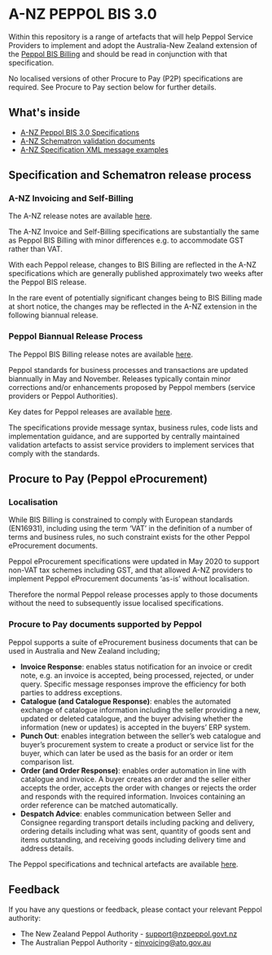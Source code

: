 # A-NZ PEPPOL BIS 3.0
Within this repository is a range of artefacts that will help Peppol Service Providers to implement and adopt the Australia-New Zealand extension of the [Peppol BIS Billing](https://docs.peppol.eu/poacc/billing/3.0/) and should be read in conjunction with that specification. 

No localised versions of other Procure to Pay (P2P) specifications are required. See Procure to Pay section below for further details.

## What's inside
* [A-NZ Peppol BIS 3.0 Specifications](https://github.com/A-NZ-PEPPOL/A-NZ-PEPPOL-BIS-3.0/tree/master/Specifications)
* [A-NZ Schematron validation documents](https://github.com/A-NZ-PEPPOL/A-NZ-PEPPOL-BIS-3.0/tree/master/Validation%20documents)
* [A-NZ Specification XML message examples](https://github.com/A-NZ-PEPPOL/A-NZ-PEPPOL-BIS-3.0/tree/master/Message%20examples)

## Specification and Schematron release process

### A-NZ Invoicing and Self-Billing

The A-NZ release notes are available [here](https://github.com/A-NZ-PEPPOL/A-NZ-PEPPOL-BIS-3.0/tree/master/Specifications).

The A-NZ Invoice and Self-Billing specifications are substantially the same as Peppol BIS Billing with minor differences e.g. to accommodate GST rather than VAT.

With each Peppol release, changes to BIS Billing are reflected in the A-NZ specifications which are generally published approximately two weeks after the Peppol BIS release.

In the rare event of potentially significant changes being to BIS Billing made at short notice, the changes may be reflected in the A-NZ extension in the following biannual release.

### Peppol Biannual Release Process

The Peppol BIS Billing release notes are available [here](https://docs.peppol.eu/poacc/billing/3.0/release-notes/).

Peppol standards for business processes and transactions are updated biannually in May and November. Releases typically contain minor corrections and/or enhancements proposed by Peppol members (service providers or Peppol Authorities). 

Key dates for Peppol releases are available [here](https://peppol.eu/downloads/post-award/). 

The specifications provide message syntax, business rules, code lists and implementation guidance, and are supported by centrally maintained validation artefacts to assist service providers to implement services that comply with the standards.

## Procure to Pay (Peppol eProcurement)

### Localisation

While BIS Billing is constrained to comply with European standards (EN16931), including using the term ‘VAT’ in the definition of a number of terms and business rules, no such constraint exists for the other Peppol eProcurement documents.

Peppol eProcurement specifications were updated in May 2020 to support non-VAT tax schemes including GST, and that allowed A-NZ providers to implement Peppol eProcurement documents ‘as-is’ without localisation.

Therefore the normal Peppol release processes apply to those documents without the need to subsequently issue localised specifications.

### Procure to Pay documents supported by Peppol

Peppol supports a suite of eProcurement business documents that can be used in Australia and New Zealand including;
* **Invoice Response**: enables status notification for an invoice or credit note, e.g. an invoice is accepted, being processed, rejected, or under query. Specific message responses improve the efficiency for both parties to address exceptions.
* **Catalogue (and Catalogue Response)**: enables the automated exchange of catalogue information including the seller providing a new, updated or deleted catalogue, and the buyer advising whether the information (new or updates) is accepted in the buyers’ ERP system.
* **Punch Out**: enables integration between the seller’s web catalogue and buyer’s procurement system to create a product or service list for the buyer, which can later be used as the basis for an order or item comparison list.
* **Order (and Order Response)**: enables order automation in line with catalogue and invoice. A buyer creates an order and the seller either accepts the order, accepts the order with changes or rejects the order and responds with the required information. Invoices containing an order reference can be matched automatically.
* **Despatch Advice**: enables communication between Seller and Consignee regarding transport details including packing and delivery, ordering details including what was sent, quantity of goods sent and items outstanding, and receiving goods including delivery time and address details.

The Peppol specifications and technical artefacts are available [here](https://docs.peppol.eu/poacc/upgrade-3/).

## Feedback
If you have any questions or feedback, please contact your relevant Peppol authority:

* The New Zealand Peppol Authority - [support@nzpeppol.govt.nz](mailto:support@nzpeppol.govt.nz)
* The Australian Peppol Authority - [einvoicing@ato.gov.au](mailto:einvoicing@ato.gov.au)

